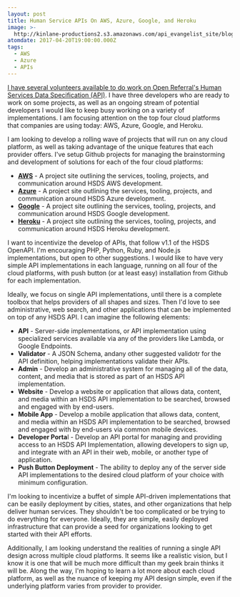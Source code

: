 ```yaml
---
layout: post
title: Human Service APIs On AWS, Azure, Google, and Heroku
image: >-
  http://kinlane-productions2.s3.amazonaws.com/api_evangelist_site/blog/open_referral_aws_google_azure_heroku.png
atomdate: 2017-04-20T19:00:00.000Z
tags:
  - AWS
  - Azure
  - APIs
---
```

[I have several volunteers available to do work on Open Referral's Human Services Data Specification (API)](https://openreferral.github.io/api-specification/definition/). I have three developers who are ready to work on some projects, as well as an ongoing stream of potential developers I would like to keep busy working on a variety of implementations. I am focusing attention on the top four cloud platforms that companies are using today: AWS, Azure, Google, and Heroku. 

I am looking to develop a rolling wave of projects that will run on any cloud platform, as well as taking advantage of the unique features that each provider offers. I've setup Github projects for managing the brainstorming and development of solutions for each of the four cloud platforms:

*   **[AWS](http://open.referral.aws.adopta.agency/)** - A project site outlining the services, tooling, projects, and communication around HSDS AWS development.
*   **[Azure](http://open.referral.azure.adopta.agency/)** - A project site outlining the services, tooling, projects, and communication around HSDS Azure development.
*   **[Google](http://open.referral.google.adopta.agency/)** - A project site outlining the services, tooling, projects, and communication around HSDS Google development.
*   **[Heroku](http://open.referral.heroku.adopta.agency/)** - A project site outlining the services, tooling, projects, and communication around HSDS Heroku development.

I want to incentivize the develop of APIs, that follow v1.1 of the HSDS OpenAPI. I'm encouraging PHP, Python, Ruby, and Node.js implementations, but open to other suggestions. I would like to have very simple API implementations in each language, running on all four of the cloud platforms, with push button (or at least easy) installation from Github for each implementation.

Ideally, we focus on single API implementations, until there is a complete toolbox that helps providers of all shapes and sizes. Then I'd love to see administrative, web search, and other applications that can be implemented on top of any HSDS API. I can imagine the following elements:

*   **API** - Server-side implementations, or API implementation using specialized services available via any of the providers like Lambda, or Google Endpoints.
*   **Validator** - A JSON Schema, andany other suggested validotr for the API definition, helping implementations validate their APIs.
*   **Admin** - Develop an administrative system for managing all of the data, content, and media that is stored as part of an HSDS API implementation.
*   **Website** - Develop a website or application that allows data, content, and media within an HSDS API implementation to be searched, browsed and engaged with by end-users.
*   **Mobile App** - Develop a mobile application that allows data, content, and media within an HSDS API implementation to be searched, browsed and engaged with by end-users via common mobile devices.
*   **Developer Porta**l - Develop an API portal for managing and providing access to an HSDS API Implementation, allowing developers to sign up, and integrate with an API in their web, mobile, or another type of application.
*   **Push Button Deployment** \- The ability to deploy any of the server side API implementations to the desired cloud platform of your choice with minimum configuration.

I'm looking to incentivize a buffet of simple API-driven implementations that can be easily deployment by cities, states, and other organizations that help deliver human services. They shouldn't be too complicated or be trying to do everything for everyone. Ideally, they are simple, easily deployed infrastructure that can provide a seed for organizations looking to get started with their API efforts.

Additionally, I am looking understand the realities of running a single API design across multiple cloud platforms. It seems like a realistic vision, but I know it is one that will be much more difficult than my geek brain thinks it will be. Along the way, I'm hoping to learn a lot more about each cloud platform, as well as the nuance of keeping my API design simple, even if the underlying platform varies from provider to provider.